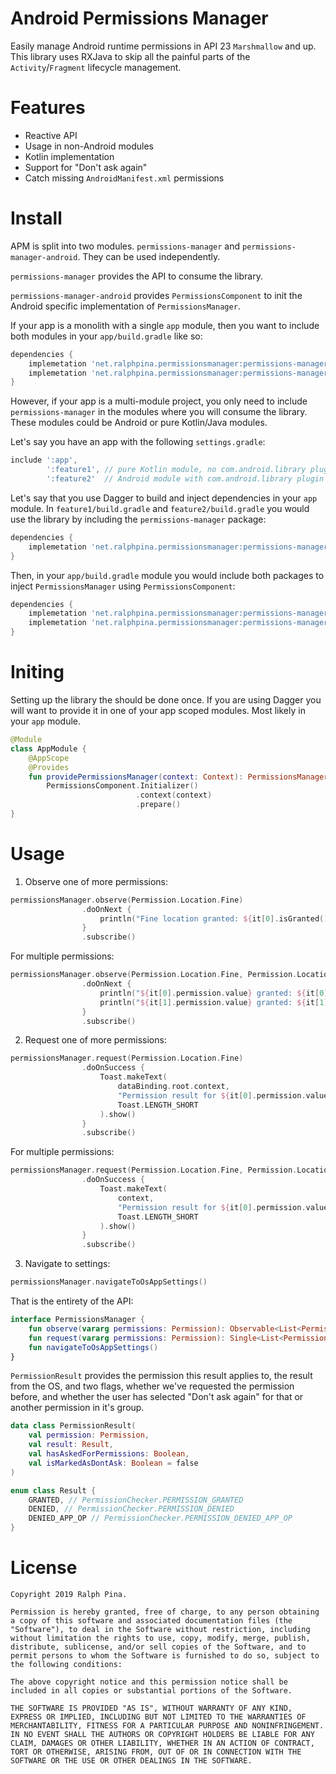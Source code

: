 # Android Permissions Manager
Easily manage Android runtime permissions in API 23 `Marshmallow` and up. This library uses RXJava to skip all the painful parts of the `Activity`/`Fragment` lifecycle management.

# Features
- Reactive API
- Usage in non-Android modules
- Kotlin implementation
- Support for "Don't ask again"
- Catch missing `AndroidManifest.xml` permissions

# Install
APM is split into two modules. `permissions-manager` and `permissions-manager-android`. They can be used independently. 

`permissions-manager` provides the API to consume the library.

`permissions-manager-android` provides `PermissionsComponent` to init the Android specific implementation of `PermissionsManager`.

If your app is a monolith with a single `app` module, then you want to include both modules in your `app/build.gradle` like so:

```groovy
dependencies {
    implemetation 'net.ralphpina.permissionsmanager:permissions-manager:3.0.1'
    implemetation 'net.ralphpina.permissionsmanager:permissions-manager-android:3.0.1'
}
```

However, if your app is a multi-module project, you only need to include `permissions-manager` in the modules where you will consume the library. These modules could be Android or pure Kotlin/Java modules.

Let's say you have an app with the following `settings.gradle`:
```groovy
include ':app', 
        ':feature1', // pure Kotlin module, no com.android.library plugin 
        ':feature2'  // Android module with com.android.library plugin
```

Let's say that you use Dagger to build and inject dependencies in your `app` module. In `feature1/build.gradle` and `feature2/build.gradle` you would use the library by including the `permissions-manager` package:
```groovy
dependencies {
    implemetation 'net.ralphpina.permissionsmanager:permissions-manager-android:3.0.1'
}
```

Then, in your `app/build.gradle` module you would include both packages to inject `PermissionsManager` using `PermissionsComponent`:
```groovy
dependencies {
    implemetation 'net.ralphpina.permissionsmanager:permissions-manager:3.0.1'
    implemetation 'net.ralphpina.permissionsmanager:permissions-manager-android:3.0.1'
}
```

# Initing
Setting up the library the should be done once. If you are using Dagger you will want to provide it in one of your app scoped modules. Most likely in your `app` module. 

```kotlin
@Module
class AppModule {
    @AppScope
    @Provides
    fun providePermissionsManager(context: Context): PermissionsManager =
        PermissionsComponent.Initializer()
                            .context(context)
                            .prepare()
}
```

# Usage
1. Observe one of more permissions:
```kotlin
permissionsManager.observe(Permission.Location.Fine)
                .doOnNext {
                    println("Fine location granted: ${it[0].isGranted()}")
                }
                .subscribe()
```

For multiple permissions:
```kotlin
permissionsManager.observe(Permission.Location.Fine, Permission.Location.Coarse)
                .doOnNext {
                    println("${it[0].permission.value} granted: ${it[0].isGranted()}")
                    println("${it[1].permission.value} granted: ${it[1].isGranted()}")
                }
                .subscribe()
```

2. Request one of more permissions:
```kotlin
permissionsManager.request(Permission.Location.Fine)
                .doOnSuccess {
                    Toast.makeText(
                        dataBinding.root.context,
                        "Permission result for ${it[0].permission.value}, given: ${it[0].isGranted()}",
                        Toast.LENGTH_SHORT
                    ).show()
                }
                .subscribe()
```

For multiple permissions:
```kotlin
permissionsManager.request(Permission.Location.Fine, Permission.Location.Coarse)
                .doOnSuccess {
                    Toast.makeText(
                        context,
                        "Permission result for ${it[0].permission.value}, given: ${it[0].isGranted()} and ${it[1].permission.value}, given: ${it[1].isGranted()}",
                        Toast.LENGTH_SHORT
                    ).show()
                }
                .subscribe()
```

3. Navigate to settings:
```kotlin
permissionsManager.navigateToOsAppSettings()
```

That is the entirety of the API:
```kotlin
interface PermissionsManager {
    fun observe(vararg permissions: Permission): Observable<List<PermissionResult>>
    fun request(vararg permissions: Permission): Single<List<PermissionResult>>
    fun navigateToOsAppSettings()
}
```

`PermissionResult` provides the permission this result applies to, the result from the OS, and two flags, whether we've requested the permission before, and whether the user has selected "Don't ask again" for that or another permission in it's group.
```kotlin
data class PermissionResult(
    val permission: Permission,
    val result: Result,
    val hasAskedForPermissions: Boolean,
    val isMarkedAsDontAsk: Boolean = false
)

enum class Result {
    GRANTED, // PermissionChecker.PERMISSION_GRANTED
    DENIED, // PermissionChecker.PERMISSION_DENIED
    DENIED_APP_OP // PermissionChecker.PERMISSION_DENIED_APP_OP
}
```


# License
```
Copyright 2019 Ralph Pina.

Permission is hereby granted, free of charge, to any person obtaining a copy of this software and associated documentation files (the "Software"), to deal in the Software without restriction, including without limitation the rights to use, copy, modify, merge, publish, distribute, sublicense, and/or sell copies of the Software, and to permit persons to whom the Software is furnished to do so, subject to the following conditions:

The above copyright notice and this permission notice shall be included in all copies or substantial portions of the Software.

THE SOFTWARE IS PROVIDED "AS IS", WITHOUT WARRANTY OF ANY KIND, EXPRESS OR IMPLIED, INCLUDING BUT NOT LIMITED TO THE WARRANTIES OF MERCHANTABILITY, FITNESS FOR A PARTICULAR PURPOSE AND NONINFRINGEMENT. IN NO EVENT SHALL THE AUTHORS OR COPYRIGHT HOLDERS BE LIABLE FOR ANY CLAIM, DAMAGES OR OTHER LIABILITY, WHETHER IN AN ACTION OF CONTRACT, TORT OR OTHERWISE, ARISING FROM, OUT OF OR IN CONNECTION WITH THE SOFTWARE OR THE USE OR OTHER DEALINGS IN THE SOFTWARE.
```
